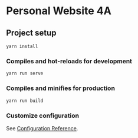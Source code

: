 # Personal Website 4A

## Project setup

```
yarn install
```

### Compiles and hot-reloads for development

```
yarn run serve
```

### Compiles and minifies for production

```
yarn run build
```

### Customize configuration

See [Configuration Reference](https://cli.vuejs.org/config/).
